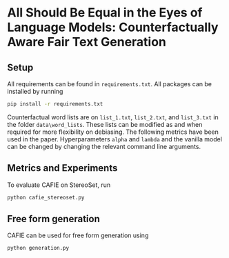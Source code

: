 # All Should Be Equal in the Eyes of Language Models: Counterfactually Aware Fair Text Generation

## Setup
All requirements can be found in ```requirements.txt```. All packages can be installed by running
```bash
pip install -r requirements.txt
```
Counterfactual word lists are on ```list_1.txt```, ```list_2.txt```, and ```list_3.txt``` in the folder ```data\word_lists```. These lists can be modified as and when required for more flexibility on debiasing. The following metrics have been used in the paper. Hyperparameters ```alpha``` and ```lambda``` and the vanilla model can be changed by changing the relevant command line arguments. 

## Metrics and Experiments
To evaluate CAFIE on StereoSet, run
```bash
python cafie_stereoset.py
```

## Free form generation
CAFIE can be used for free form generation using
```bash
python generation.py
```
